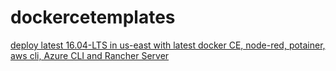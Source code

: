 # dockercetemplates


<a href="https://console.aws.amazon.com/cloudformation/home?region=us-east-1#/stacks/new?stackName=Ubuntu1604DockerCE&templateURL=https:%2F%2Fs3.amazonaws.com%2Fcf-templates-1ud7g8bg90of8-us-east-1%2Fdeploy.tmpl">deploy latest 16.04-LTS in us-east with latest docker CE, node-red, potainer, aws cli, Azure CLI and Rancher Server</a>
